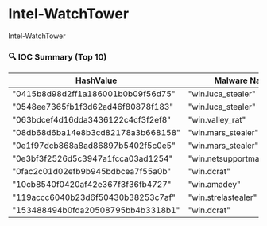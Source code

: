 # Intel-WatchTower
Intel-WatchTower


<!-- ioc_summary_start -->

### 🔍 IOC Summary (Top 10)

| HashValue | Malware Name | Count |
|-----------|--------------|-------|
|  "0415b8d98d2ff1a186001b0b09f56d75" |  "win.luca_stealer" | 1 |
|  "0548ee7365fb1f3d62ad46f80878f183" |  "win.luca_stealer" | 1 |
|  "063bdcef4d16dda3436122c4cf3f2ef8" |  "win.valley_rat" | 1 |
|  "08db68d6ba14e8b3cd82178a3b668158" |  "win.mars_stealer" | 1 |
|  "0e1f97dcb868a8ad86897b5402f5c0e5" |  "win.mars_stealer" | 1 |
|  "0e3bf3f2526d5c3947a1fcca03ad1254" |  "win.netsupportmanager_rat" | 1 |
|  "0fac2c01d02efb9b945bdbcea7f55a0b" |  "win.dcrat" | 1 |
|  "10cb8540f0420af42e367f3f36fb4727" |  "win.amadey" | 1 |
|  "119accc6040b23d6f50430b38253c7af" |  "win.strelastealer" | 1 |
|  "153488494b0fda20508795bb4b3318b1" |  "win.dcrat" | 1 |

<!-- ioc_summary_end -->